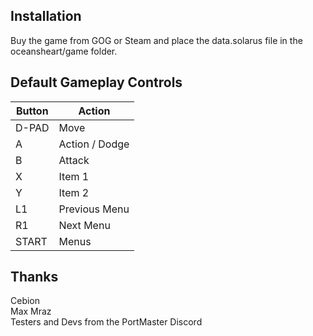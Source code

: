 ## Installation
Buy the game from GOG or Steam and place the data.solarus file in the oceansheart/game folder.

## Default Gameplay Controls
| Button | Action |
|--|--|
|D-PAD|Move|
|A|Action / Dodge|
|B|Attack|
|X|Item 1|
|Y|Item 2|
|L1|Previous Menu|
|R1|Next Menu|
|START|Menus|

## Thanks
Cebion  
Max Mraz  
Testers and Devs from the PortMaster Discord  




